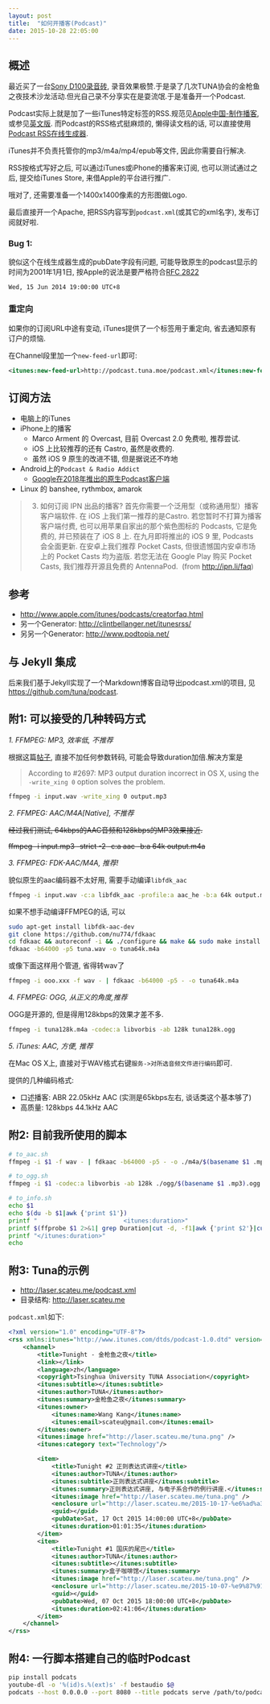 ```yaml
---
layout: post
title:  "如何开播客(Podcast)"
date: 2015-10-28 22:05:00
---
```


## 概述

最近买了一台[Sony D100录音砖](http://item.jd.com/988958.html), 录音效果极赞.于是录了几次TUNA协会的金枪鱼之夜技术沙龙活动.但光自己录不分享实在是耍流氓.于是准备开一个Podcast.

Podcast实际上就是加了一些iTunes特定标签的RSS.规范见[Apple中国-制作播客](http://www.apple.com/cn/itunes/podcasts/specs.html), 或参见[英文版](http://www.apple.com/itunes/podcasts/specs.html).
而Podcast的RSS格式挺麻烦的, 懒得读文档的话, 可以直接使用[Podcast RSS在线生成器](http://codepen.io/jon-walstedt/pen/jsIup).

iTunes并不负责托管你的mp3/m4a/mp4/epub等文件, 因此你需要自行解决.

RSS按格式写好之后, 可以通过iTunes或iPhone的播客来订阅, 也可以测试通过之后, 提交给iTunes Store, 来借Apple的平台进行推广.


哦对了, 还需要准备一个1400x1400像素的方形图做Logo.

最后直接开一个Apache, 把RSS内容写到`podcast.xml`(或其它的xml名字), 发布订阅就好啦.


### Bug 1:

貌似这个在线生成器生成的pubDate字段有问题, 可能导致原生的podcast显示的时间为2001年1月1日, 按Apple的说法是要严格符合[RFC 2822](http://www.faqs.org/rfcs/rfc2822.html)

    Wed, 15 Jun 2014 19:00:00 UTC+8

### 重定向

如果你的订阅URL中途有变动, iTunes提供了一个标签用于重定向, 省去通知原有订户的烦恼. 

在Channel段里加一个`new-feed-url`即可:

```xml
<itunes:new-feed-url>http://podcast.tuna.moe/podcast.xml</itunes:new-feed-url>
```

## 订阅方法

 - 电脑上的iTunes
 - iPhone上的播客
   - Marco Arment 的 Overcast, 目前 Overcast 2.0 免费啦, 推荐尝试.
   - iOS 上比较推荐的还有 Castro, 虽然是收费的. 
   - 虽然 iOS 9 原生的改进不错, 但是据说还不咋地
 - Android上的`Podcast & Radio Addict`
   - [Google在2018年推出的原生Podcast客户端](https://play.google.com/store/apps/details?id=com.google.android.apps.podcasts)
 - Linux 的 banshee, rythmbox, amarok



> 3. 如何订阅 IPN 出品的播客? 
> 首先你需要一个泛用型（或称通用型）播客客户端软件. 在 iOS 上我们第一推荐的是Castro. 若您暂时不打算为播客客户端付费, 也可以用苹果自家出的那个紫色图标的 Podcasts, 它是免费的, 并已预装在了 iOS 8 上. 在九月即将推出的 iOS 9 里, Podcasts 会全面更新. 
> 在安卓上我们推荐 Pocket Casts, 但很遗憾国内安卓市场上的 Pocket Casts 均为盗版. 若您无法在 Google Play 购买 Pocket Casts, 我们推荐开源且免费的 AntennaPod. ​
(from <http://ipn.li/faq>)



## 参考

 - <http://www.apple.com/itunes/podcasts/creatorfaq.html>
 - 另一个Generator: <http://clintbellanger.net/itunesrss/>
 - 另另一个Generator: <http://www.podtopia.net/>


## 与 Jekyll 集成 

后来我们基于Jekyll实现了一个Markdown博客自动导出podcast.xml的项目, 见<https://github.com/tuna/podcast>. 



## 附1: 可以接受的几种转码方式

*1. FFMPEG: MP3, 效率低, 不推荐*

根据这篇[帖子](http://superuser.com/questions/607703/wrong-audio-duration-with-ffmpeg), 直接不加任何参数转码, 可能会导致duration加倍.解决方案是

> According to #2697: MP3 output duration incorrect in OS X, using the `-write_xing 0` option solves the problem.

```bash
ffmpeg -i input.wav -write_xing 0 output.mp3
```

*2. FFMPEG: AAC/M4A[Native], 不推荐*

<del>经过我们测试, 64kbps的AAC音频和128kbps的MP3效果接近.</del>

<del>    ffmpeg -i input.mp3 -strict -2 -c:a aac -b:a 64k output.m4a </del>


*3. FFMPEG: FDK-AAC/M4A, 推荐!*

貌似原生的aac编码器不太好用, 需要手动编译`libfdk_aac`

```bash
ffmpeg -i input.wav -c:a libfdk_aac -profile:a aac_he -b:a 64k output.m4a
```

如果不想手动编译FFMPEG的话, 可以

```bash
sudo apt-get install libfdk-aac-dev
git clone https://github.com/nu774/fdkaac
cd fdkaac && autoreconf -i && ./configure && make && sudo make install
fdkaac -b64000 -p5 tuna.wav -o tuna64k.m4a
```

或像下面这样用个管道, 省得转wav了

```bash
ffmpeg -i ooo.xxx -f wav - | fdkaac -b64000 -p5 - -o tuna64k.m4a
```


*4. FFMPEG: OGG, 从正义的角度,推荐*

OGG是开源的, 但是得用128kbps的效果才差不多.

```bash
ffmpeg -i tuna128k.m4a -codec:a libvorbis -ab 128k tuna128k.ogg
```


*5. iTunes: AAC, 方便, 推荐*

在Mac OS X上, 直接对于WAV格式右键`服务->对所选音频文件进行编码`即可.

提供的几种编码格式:

 - 口述播客: ABR 22.05kHz AAC (实测是65kbps左右, 谈话类这个基本够了)
 - 高质量: 128kbps 44.1kHz AAC


## 附2: 目前我所使用的脚本 

```bash
# to_aac.sh 
ffmpeg -i $1 -f wav - | fdkaac -b64000 -p5 - -o ./m4a/$(basename $1 .mp3).m4a

# to_ogg.sh 
ffmpeg -i $1 -codec:a libvorbis -ab 128k ./ogg/$(basename $1 .mp3).ogg

# to_info.sh 
echo $1
echo $(du -b $1|awk {'print $1'})
printf "                        <itunes:duration>"
printf $(ffprobe $1 2>&1| grep Duration|cut -d, -f1|awk {'print $2'}|cut -d. -f1)
printf "</itunes:duration>"
echo 
```

## 附3: Tuna的示例 

 - <http://laser.scateu.me/podcast.xml>
 - 目录结构: <http://laser.scateu.me>

`podcast.xml`如下:

```xml
<?xml version="1.0" encoding="UTF-8"?>
<rss xmlns:itunes="http://www.itunes.com/dtds/podcast-1.0.dtd" version="2.0">
    <channel>
	    <title>Tunight - 金枪鱼之夜</title>
	    <link></link>
	    <language>zh</language>
	    <copyright>Tsinghua University TUNA Association</copyright>
	    <itunes:subtitle></itunes:subtitle>
	    <itunes:author>TUNA</itunes:author>
	    <itunes:summary>金枪鱼之夜</itunes:summary>  
	    <itunes:owner>
		    <itunes:name>Wang Kang</itunes:name>
		    <itunes:email>scateu@gmail.com</itunes:email>
	    </itunes:owner>
	    <itunes:image href="http://laser.scateu.me/tuna.png" />
	    <itunes:category text="Technology"/>

	    <item>
		    <title>Tunight #2 正则表达式讲座</title>
		    <itunes:author>TUNA</itunes:author>
		    <itunes:subtitle>正则表达式讲座</itunes:subtitle>
		    <itunes:summary>正则表达式讲座, 与电子系合作的例行讲座.</itunes:summary>
		    <itunes:image href="http://laser.scateu.me/tuna.png" />
		    <enclosure url="http://laser.scateu.me/2015-10-17-%e6%ad%a3%e5%88%99%e8%a1%a8%e8%be%be%e5%bc%8f%e8%ae%b2%e5%ba%a7.m4a" length="29918464" type="audio/mpeg"/>
		    <guid></guid>
		    <pubDate>Sat, 17 Oct 2015 14:00:00 UTC+8</pubDate>
		    <itunes:duration>01:01:35</itunes:duration>
	    </item>
	    <item>
		    <title>Tunight #1 国庆的尾巴</title>
		    <itunes:author>TUNA</itunes:author>
		    <itunes:subtitle></itunes:subtitle>
		    <itunes:summary>盒子咖啡馆</itunes:summary>
		    <itunes:image href="http://laser.scateu.me/tuna.png" />
		    <enclosure url="http://laser.scateu.me/2015-10-07-%e9%87%91%e6%9e%aa%e9%b1%bc%e4%b9%8b%e5%a4%9c.m4a" length="78251570" type="audio/mpeg"/>
		    <guid></guid>
		    <pubDate>Wed, 07 Oct 2015 18:00:00 UTC+8</pubDate>
		    <itunes:duration>02:41:06</itunes:duration>
	    </item>
    </channel>
</rss>
```

## 附4: 一行脚本搭建自己的临时Podcast

```bash
pip install podcats
youtube-dl -o '%(id)s.%(ext)s' -f bestaudio $@
podcats --host 0.0.0.0 --port 8080 --title podcats serve /path/to/podcasts
```
